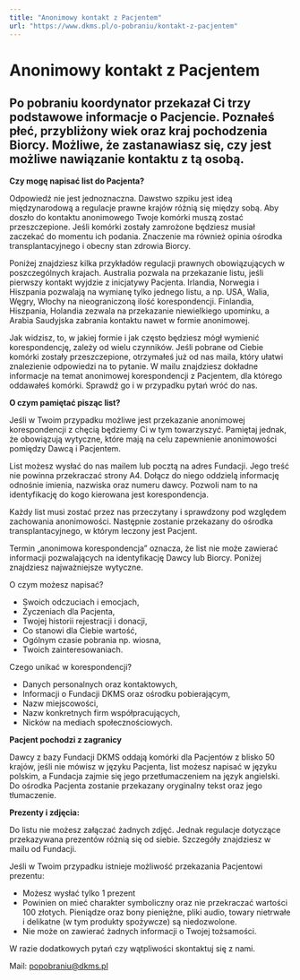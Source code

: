 ```yaml
---
title: "Anonimowy kontakt z Pacjentem"
url: "https://www.dkms.pl/o-pobraniu/kontakt-z-pacjentem"
---
```


# Anonimowy kontakt z Pacjentem

## Po pobraniu koordynator przekazał Ci trzy podstawowe informacje o Pacjencie. Poznałeś płeć, przybliżony wiek oraz kraj pochodzenia Biorcy. Możliwe, że zastanawiasz się, czy jest możliwe nawiązanie kontaktu z tą osobą. 

**Czy mogę napisać list do Pacjenta?**


Odpowiedź nie jest jednoznaczna. Dawstwo szpiku jest ideą międzynarodową a regulacje prawne krajów różnią się między sobą. Aby doszło do kontaktu anonimowego Twoje komórki muszą zostać przeszczepione. Jeśli komórki zostały zamrożone będziesz musiał zaczekać do momentu ich podania. Znaczenie ma również opinia ośrodka transplantacyjnego i obecny stan zdrowia Biorcy.


Poniżej znajdziesz kilka przykładów regulacji prawnych obowiązujących w poszczególnych krajach. Australia pozwala na przekazanie listu, jeśli pierwszy kontakt wyjdzie z inicjatywy Pacjenta. Irlandia, Norwegia i Hiszpania pozwalają na wymianę tylko jednego listu, a np. USA, Walia, Węgry, Włochy na nieograniczoną ilość korespondencji. Finlandia, Hiszpania, Holandia zezwala na przekazanie niewielkiego upominku, a Arabia Saudyjska zabrania kontaktu nawet w formie anonimowej.


Jak widzisz, to, w jakiej formie i jak często będziesz mógł wymienić korespondencję, zależy od wielu czynników. Jeśli pobrane od Ciebie komórki zostały przeszczepione, otrzymałeś już od nas maila, który ułatwi znalezienie odpowiedzi na to pytanie. W mailu znajdziesz dokładne informacje na temat anonimowej korespondencji z Pacjentem, dla którego oddawałeś komórki. Sprawdź go i w przypadku pytań wróć do nas. 


**O czym pamiętać pisząc list?**


Jeśli w Twoim przypadku możliwe jest przekazanie anonimowej korespondencji z chęcią będziemy Ci w tym towarzyszyć. Pamiętaj jednak, że obowiązują wytyczne, które mają na celu zapewnienie anonimowości pomiędzy Dawcą i Pacjentem.


List możesz wysłać do nas mailem lub pocztą na adres Fundacji. Jego treść nie powinna przekraczać strony A4\. Dołącz do niego oddzielą informację odnośnie imienia, nazwiska oraz numeru dawcy. Pozwoli nam to na identyfikację do kogo kierowana jest korespondencja.


Każdy list musi zostać przez nas przeczytany i sprawdzony pod względem zachowania anonimowości. Następnie zostanie przekazany do ośrodka transplantacyjnego, w którym leczony jest Pacjent.


Termin „anonimowa korespondencja” oznacza, że list nie może zawierać informacji pozwalających na identyfikację Dawcy lub Biorcy. Poniżej znajdziesz najważniejsze wytyczne.


O czym możesz napisać?


* Swoich odczuciach i emocjach,
* Życzeniach dla Pacjenta,
* Twojej historii rejestracji i donacji,
* Co stanowi dla Ciebie wartość,
* Ogólnym czasie pobrania np. wiosna,
* Twoich zainteresowaniach.


Czego unikać w korespondencji?


* Danych personalnych oraz kontaktowych,
* Informacji o Fundacji DKMS oraz ośrodku pobierającym,
* Nazw miejscowości,
* Nazw konkretnych firm współpracujących,
* Nicków na mediach społecznościowych.


**Pacjent pochodzi z zagranicy**


Dawcy z bazy Fundacji DKMS oddają komórki dla Pacjentów z blisko 50 krajów, jeśli nie mówisz w języku Pacjenta, list możesz napisać w języku polskim, a Fundacja zajmie się jego przetłumaczeniem na język angielski. Do ośrodka Pacjenta zostanie przekazany oryginalny tekst oraz jego tłumaczenie. 


**Prezenty i zdjęcia:**


Do listu nie możesz załączać żadnych zdjęć. Jednak regulacje dotyczące przekazywana prezentów różnią się od siebie. Szczegóły znajdziesz w mailu od Fundacji.


Jeśli w Twoim przypadku istnieje możliwość przekazania Pacjentowi prezentu:


* Możesz wysłać tylko 1 prezent
* Powinien on mieć charakter symboliczny oraz nie przekraczać wartości 100 złotych. Pieniądze oraz bony pieniężne, pliki audio, towary nietrwałe i delikatne (w tym produkty spożywcze) są niedozwolone.
* Nie może on zawierać żadnych informacji o Twojej tożsamości.


W razie dodatkowych pytań czy wątpliwości skontaktuj się z nami.


Mail: popobraniu@dkms.pl


